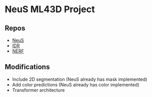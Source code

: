 # NeuS ML43D Project

## Repos
- [NeuS](https://github.com/Totoro97/NeuS)
- [IDR](https://github.com/lioryariv/idr)
- [NERF](https://github.com/bmild/nerf)

## Modifications
- Include 2D segmentation (NeuS already has mask implemented)
- Add color predictions (NeuS already has color implemented)
- Transformer architecture
